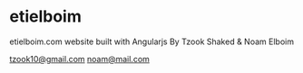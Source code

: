 etielboim
=========

etielboim.com website built with Angularjs
By Tzook Shaked & Noam Elboim

tzook10@gmail.com
noam@mail.com
